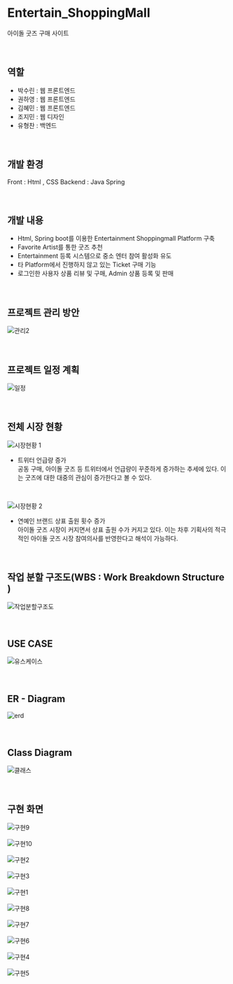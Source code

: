 # Entertain_ShoppingMall
아이돌 굿즈 구매 사이트
<br><br><br>

## 역할
- 박수린 : 웹 프론트엔드
- 권하영 : 웹 프론트엔드
- 김혜민 : 웹 프론트엔드
- 조지민 : 웹 디자인
- 유형찬 : 백엔드
<br><br><br>

## 개발 환경
Front : Html , CSS 
Backend : Java Spring
<br><br><br>

## 개발 내용
- Html, Spring boot를 이용한 Entertainment Shoppingmall Platform 구축 
- Favorite Artist를 통한 굿즈 추천
- Entertainment 등록 시스템으로 중소 엔터 참여 활성화 유도  
- 타 Platform에서 진행하지 않고 있는 Ticket 구매 기능 
- 로그인한 사용자 상품 리뷰 및 구매, Admin 상품 등록 및 판매 
<br><br><br>

## 프로젝트 관리 방안
![관리2](https://github.com/Parksoorin/Entertain_ShoppingMall/assets/101718825/dd0c8485-057b-4ced-a64e-3b12e82c5dcb)
<br><br><br>


## 프로젝트 일정 계획
![일정](https://github.com/Parksoorin/Entertain_ShoppingMall/assets/101718825/ee5e2a87-1c34-4793-94ce-6aa93f322df1)
<br><br><br>


## 전체 시장 현황
![시장현황 1](https://github.com/Parksoorin/Entertain_ShoppingMall/assets/101718825/195614cb-8ede-442b-b073-04d9f05f34a6)
<br>
- 트위터 언급량 증가<br>
공동 구매, 아이돌 굿즈 등 트위터에서 언급량이 꾸준하게 증가하는 추세에 있다. 이는 굿즈에 대한 대중의 관심이 증가한다고 볼 수 있다. 
<br>

![시장현황 2](https://github.com/Parksoorin/Entertain_ShoppingMall/assets/101718825/36fca1fb-c211-4ec4-8c06-4feaf4126553)
<br>
- 연예인 브랜드 상표 출원 횟수 증가<br>
아이돌 굿즈 시장이 커지면서 상표 출원 수가 커지고 있다. 이는 차후 기획사의 적극적인 아이돌 굿즈 시장 참여의사를 반영한다고 해석이 가능하다. 
<br><br><br>


## 작업 분할 구조도(WBS : Work Breakdown Structure )
![작업분할구조도](https://github.com/Parksoorin/Entertain_ShoppingMall/assets/101718825/8c64cd8d-844a-4c52-b8ee-f9b58fde68d9)
<br><br><br>


## USE CASE
![유스케이스](https://github.com/Parksoorin/Entertain_ShoppingMall/assets/101718825/daa99f5d-b211-4ee8-b9b4-365aa25f9101)
<br><br><br>


## ER - Diagram
![erd](https://github.com/Parksoorin/Entertain_ShoppingMall/assets/101718825/12555dbf-f3b1-48e4-8aaa-d0b735fa9f86)
<br><br><br>


## Class Diagram
![클래스](https://github.com/Parksoorin/Entertain_ShoppingMall/assets/101718825/21e85e28-152e-4829-ab6d-879ad9e8ea57)
<br><br><br>


## 구현 화면
![구현9](https://github.com/Parksoorin/Entertain_ShoppingMall/assets/101718825/ab725b17-9969-406a-916c-13c46df62aab)
<br><br>
![구현10](https://github.com/Parksoorin/Entertain_ShoppingMall/assets/101718825/e4f9fc2f-33ae-4a6e-b915-4c90ab0ec247)
<br><br>
![구현2](https://github.com/Parksoorin/Entertain_ShoppingMall/assets/101718825/d34572d4-4ec0-4b82-9620-d47dbc515d79)
<br><br>
![구현3](https://github.com/Parksoorin/Entertain_ShoppingMall/assets/101718825/488378f2-1f61-4775-b4b0-bbbf495604df)
<br><br>
![구현1](https://github.com/Parksoorin/Entertain_ShoppingMall/assets/101718825/4ca5711b-17ee-4063-b5e3-6a8418c2711f)
<br><br>
![구현8](https://github.com/Parksoorin/Entertain_ShoppingMall/assets/101718825/46420304-4b44-4cdc-96a0-51542bda5a86)
<br><br>
![구현7](https://github.com/Parksoorin/Entertain_ShoppingMall/assets/101718825/c0b17e40-ea04-4fc8-81eb-82b217fb0d04)
<br><br>
![구현6](https://github.com/Parksoorin/Entertain_ShoppingMall/assets/101718825/cbb7704f-ddf0-477d-93cd-922906e286c1)
<br><br>
![구현4](https://github.com/Parksoorin/Entertain_ShoppingMall/assets/101718825/f751c386-2af2-4d88-8d50-4b2639807568)
<br><br>
![구현5](https://github.com/Parksoorin/Entertain_ShoppingMall/assets/101718825/541708ea-eea0-4fff-a639-4ef1eafd9346)

<br><br>




